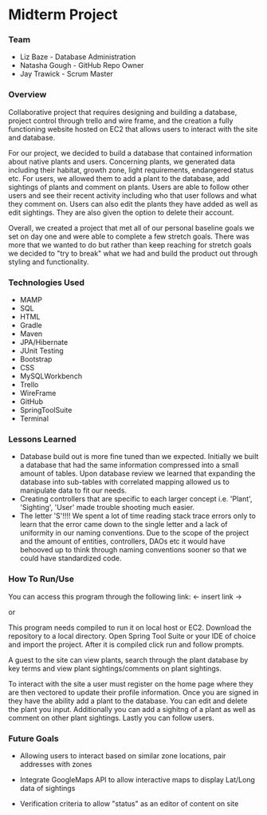 # Midterm Project

### Team
- Liz Baze - Database Administration
- Natasha Gough - GitHub Repo Owner
- Jay Trawick - Scrum Master

### Overview
Collaborative project that requires designing and building a database, project control through trello and wire frame, and the creation a fully functioning website hosted on EC2 that allows users to interact with the site and database.

For our project, we decided to build a database that contained information about native plants and users. Concerning plants, we generated data including their habitat, growth zone, light requirements, endangered status etc.  For users, we allowed them to add a plant to the database, add sightings of plants and comment on plants. Users are able to follow other users and see their recent activity including who that user follows and what they comment on. Users can also edit the plants they have added as well as edit sightings. They are also given the option to delete their account.

Overall, we created a project that met all of our personal baseline goals we set on day one and were able to complete a few stretch goals. There was more that we wanted to do but rather than keep reaching for stretch goals we decided to "try to break" what we had and build the product out through styling and functionality.


### Technologies Used
- MAMP
- SQL
- HTML
- Gradle
- Maven
- JPA/Hibernate
- JUnit Testing
- Bootstrap
- CSS
- MySQLWorkbench
- Trello
- WireFrame
- GitHub
- SpringToolSuite
- Terminal

### Lessons Learned
- Database build out is more fine tuned than we expected. Initially we built a database that had the same information compressed into a small amount of tables. Upon database review we learned that expanding the database into sub-tables with correlated mapping allowed us to manipulate data to fit our needs.
- Creating controllers that are specific to each larger concept i.e. 'Plant', 'Sighting', 'User' made trouble shooting much easier.
- The letter 'S'!!!! We spent a lot of time reading stack trace errors only to learn that the error came down to the single letter and a lack of uniformity in our naming conventions. Due to the scope of the project and the amount of entities, controllers, DAOs etc it would have behooved up to think through naming conventions sooner so that we could have standardized code.

### How To Run/Use
You can access this program through the following link:
<- insert link ->

or

This program needs compiled to run it on local host or EC2. Download the repository to a local directory. Open Spring Tool Suite or your IDE of choice and import the project. After it is compiled click run and follow prompts.

A guest to the site can view plants, search through the plant database by key terms and view plant sightings/comments on plant sightings.

To interact with the site a user must register on the home page where they are then vectored to update their profile information. Once you are signed in they have the ability add a plant to the database. You can edit and delete the plant you input. Additionally you can add a sighitng of a plant as well as comment on other plant sightings. Lastly you can follow users.


### Future Goals
- Allowing users to interact based on similar zone locations, pair addresses with zones

- Integrate GoogleMaps API to allow interactive maps to display Lat/Long data of sightings

- Verification criteria to allow "status" as an editor of content on site
